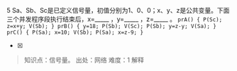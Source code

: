 5
Sa、Sb、Sc是已定义信号量，初值分别为1、0、0；x、y、z是公共变量。下面三个并发程序段执行结束后，x=_____ ，y=_____ ，z=_____
。
    ```
	     prA()
	    { P(Sc);
	    z=x+y;
	    V(Sb);
	    }
	     prB()
	    { y=18;
	    P(Sb); V(Sc);
	    P(Sb);
	    y=z-y;
	    V(Sa);
	    }
	     prC()
	    { P(Sa);
	    x=10;
	    V(Sb);
	    P(Sa);
	    x=z-9;
	    }
	    ```
    
- [x]  

> 知识点：信号量。
> 出处：网络
> 难度：1
> 解释
